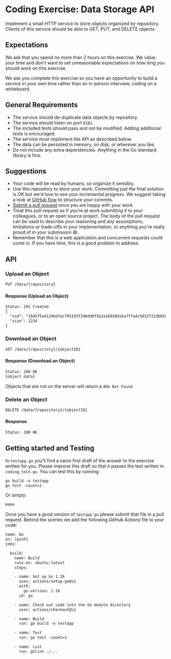 # Coding Exercise: Data Storage API

Implement a small HTTP service to store objects organized by repository.
Clients of this service should be able to GET, PUT, and DELETE objects.

## Expectations

We ask that you spend no more than 2 hours on this exercise. We value your time and don't want to set unreasonable expectations on how long you should work on this exercise.

We ask you complete this exercise so you have an opportunity to build a service in your own time rather than an in-person interview, coding on a whiteboard.

## General Requirements

* The service should de-duplicate data objects by repository.
* The service should listen on port `8282`.
* The included tests should pass and not be modified. Adding additional tests is encouraged.
* The service must implement the API as described below.
* The data can be persisted in memory, on disk, or wherever you like.
* Do not include any extra dependencies. Anything in the Go standard library is fine.

## Suggestions

* Your code will be read by humans, so organize it sensibly.
* Use this repository to store your work. Committing just the final solution is *OK* but we'd love to see your incremental progress. We suggest taking a look at [GitHub flow](https://guides.github.com/introduction/flow/) to structure your commits.
* [Submit a pull request](https://help.github.com/articles/creating-a-pull-request/) once you are happy with your work.
* Treat this pull request as if you’re at work submitting it to your colleagues, or to an open source project. The body of the pull request can be used to describe your reasoning and any assumptions, limitations or trade-offs in your implementation, or anything you're really proud of in your submission 😄.
* Remember that this is a web application and concurrent requests could come in. If you have time, this is a good problem to address.

## API

### Upload an Object

```default
PUT /data/{repository}
```

#### Response (Upload an Object)

```default
Status: 201 Created
{
  "oid": "1845f5a412dbdfacf95193f296dd0f5b2a16920da5a7ffa4c5832f223b03de97",
  "size": 1234
}
```

### Download an Object

```default
GET /data/{repository}/{objectID}
```

#### Response (Download an Object)

```default
Status: 200 OK
{object data}
```

Objects that are not on the server will return a `404 Not Found`.

### Delete an Object

```default
DELETE /data/{repository}/{objectID}
```

#### Response

```default
Status: 200 OK
```

## Getting started and Testing

In `testapp.go` you'll find a naive first draft of the answer to the exercise written for you. Please improve this draft so that it passes the test written in `coding_test.go`. You can test this by running:

```default
go build -o testapp
go test -count=1
```

Or simply:

```default
make
```

Once you have a good version of `testapp.go` please submit that file in a pull request.
Behind the scenes we add the following GitHub Actions file to your code:

```default
name: Go
on: [push]
jobs:

  build:
    name: Build
    runs-on: ubuntu-latest
    steps:

    - name: Set up Go 1.16
      uses: actions/setup-go@v1
      with:
        go-version: 1.16
      id: go

    - name: Check out code into the Go module directory
      uses: actions/checkout@v1

    - name: Build
      run: go build -o testapp

    - name: Test
      run: go test -count=1

    - name: Lint
      run: golint ./...
```
